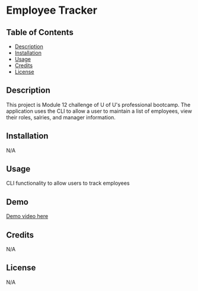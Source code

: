 # Employee Tracker

## Table of Contents

- [Description](#description)
- [Installation](#installation)
- [Usage](#usage)
- [Credits](#credits)
- [License](#license)

## Description

This project is Module 12 challenge of U of U's professional bootcamp. The application uses the CLI to allow a user to maintain a list of employees, view their roles, salries, and manager information.

## Installation

N/A

## Usage
   
CLI functionality to allow users to track employees
## Demo

[Demo video here](https://drive.google.com/file/d/1ytOnWN5htSGLu7okjhqAJTE6N4YTYIYa/view)
   

## Credits

N/A
## License

N/A